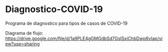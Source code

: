 # Diagnostico-COVID-19
 Programa de diagnostico para tipos de casos de COVID-19
 
 Diagrama de flujo: https://drive.google.com/file/d/1a9PLE4gGMGdbSd7GsISxiChbDwp6vIap/view?usp=sharing
